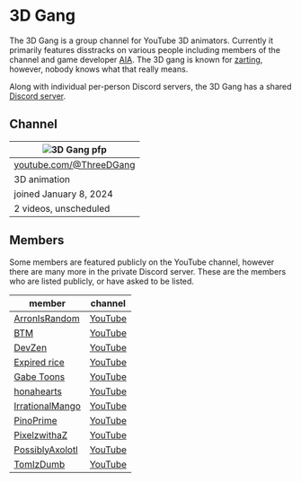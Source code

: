 # 3D Gang

The 3D Gang is a group channel for YouTube 3D animators. Currently it primarily features disstracks on various people including members of the channel and game developer [AIA](/aia). The 3D gang is known for [zarting](/zart), however, nobody knows what that really means.

Along with individual per-person Discord servers, the 3D Gang has a shared [Discord server](https://discord.gg/rC3xYvyfap).

## Channel

|![3D Gang pfp](https://yt3.googleusercontent.com/0ZQl7T6KjxRWa7KsRN7Q3wwmjKxovr4Ydxb8RHNhW1nlmHGYF5111HsqmwZtI262pzJSTf2xBw=s176-c-k-c0x00ffffff-no-rj)|
|--------|
|[youtube.com/@ThreeDGang](https://www.youtube.com/@ThreeDGang)|
|3D animation|
|joined January 8, 2024|
|2 videos, unscheduled|

## Members

Some members are featured publicly on the YouTube channel, however there are many more in the private Discord server. These are the members who are listed publicly, or have asked to be listed.

|member|channel|
|------|-------|
|[ArronIsRandom](/ayroron)|[YouTube](https://www.youtube.com/@ayroron)|
|[BTM](/btm)|[YouTube](https://www.youtube.com/@BTMYYY)|
|[DevZen](/devzen)|[YouTube](https://www.youtube.com/@DevZen0)|
|[Expired rice](/expired_rice)|[YouTube](https://www.youtube.com/@Expired_rice)|
|[Gabe Toons](/gabetoons)|[YouTube](https://www.youtube.com/@GabeToons)|
|[honahearts](/honahearts)|[YouTube](https://www.youtube.com/@honahearts)|
|[IrrationalMango](/irrationalmango)|[YouTube](https://www.youtube.com/@IrrationalMango)|
|[PinoPrime](/pinoprime)|[YouTube](https://www.youtube.com/@PinoPrime)|
|[PixelzwithaZ](/pixelzwithaz)|[YouTube](https://www.youtube.com/@pixelzwithaz)|
|[PossiblyAxolotl](/youtube)|[YouTube](https://www.youtube.com/@PossiblyAxolotl)|
|[TomIzDumb](/tomizdumb)|[YouTube](https://www.youtube.com/@TomIzDumb)|


